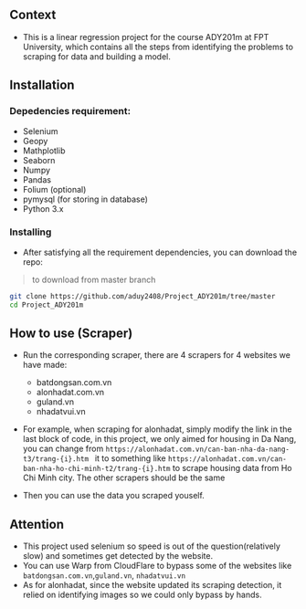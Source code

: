 ## Context
- This is a linear regression project for the course ADY201m at FPT University, which contains all the steps from identifying the problems to scraping for data and building a model.
## Installation
### Depedencies requirement:
- Selenium
- Geopy
- Mathplotlib 
- Seaborn
- Numpy
- Pandas
- Folium (optional) 
- pymysql (for storing in database)
- Python 3.x
### Installing
- After satisfying all the requirement dependencies, you can download the repo:
> to download from master branch
```bash
git clone https://github.com/aduy2408/Project_ADY201m/tree/master
cd Project_ADY201m
```
## How to use (Scraper)
- Run the corresponding scraper, there are 4 scrapers for 4 websites we have made:
    - batdongsan.com.vn
    - alonhadat.com.vn
    - guland.vn
    - nhadatvui.vn 

- For example, when scraping for alonhadat, simply modify the link in the last block of code, in this project, we only aimed for housing in Da Nang, you can change from ``` https://alonhadat.com.vn/can-ban-nha-da-nang-t3/trang-{i}.htm  ```
 it to something like  ``` https://alonhadat.com.vn/can-ban-nha-ho-chi-minh-t2/trang-{i}.htm ``` to scrape housing data from Ho Chi Minh city. The other scrapers should be the same 

- Then you can use the data you scraped youself. 

## Attention
- This project used selenium so speed is out of the question(relatively slow) and sometimes get detected by the website.
- You can use Warp from CloudFlare to bypass some of the websites like ```batdongsan.com.vn```,```guland.vn```, ```nhadatvui.vn```
- As for alonhadat, since the website updated its scraping detection, it relied on identifying images so we could only bypass by hands.